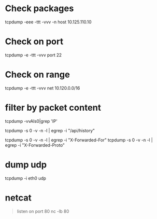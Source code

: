 # Check packages
tcpdump -eee -ttt -vvv -n host 10.125.110.10

# Check on port
tcpdump -e -ttt -vvv port 22

# Check on range
tcpdump -e -ttt -vvv net 10.120.0.0/16

# filter by packet content
tcpdump -vvAls0|grep 'IP'

tcpdump -s 0 -v -n -l | egrep -i "/api/history"

tcpdump -s 0 -v -n -l | egrep -i "X-Forwarded-For"
tcpdump -s 0 -v -n -l | egrep -i "X-Forwarded-Proto"

# dump udp
tcpdump -i eth0 udp


# netcat
> listen on port 80
nc -lb 80